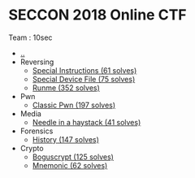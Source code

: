 # SECCON 2018 Online CTF

Team : 10sec

* [..](./../)
* Reversing
  * [Special Instructions (61 solves)](./spins.md)
  * [Special Device File (75 solves)](./spdev.md)
  * [Runme (352 solves)](./runme.md)
* Pwn
  * [Classic Pwn (197 solves)](./classic.md)
* Media
  * [Needle in a haystack (41 solves)](./needle.md)
* Forensics
  * [History (147 solves)](./history.md)
* Crypto
  * [Boguscrypt (125 solves)](./boguscrypt.md)
  * [Mnemonic (62 solves)](./mnemonic.md)
